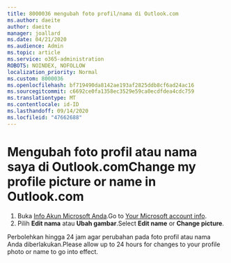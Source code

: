 ```yaml
---
title: 8000036 mengubah foto profil/nama di Outlook.com
ms.author: daeite
author: daeite
manager: joallard
ms.date: 04/21/2020
ms.audience: Admin
ms.topic: article
ms.service: o365-administration
ROBOTS: NOINDEX, NOFOLLOW
localization_priority: Normal
ms.custom: 8000036
ms.openlocfilehash: bf719490da8142ae193af2825ddb8cf6ad24ac16
ms.sourcegitcommit: c6692ce0fa1358ec3529e59ca0ecdfdea4cdc759
ms.translationtype: MT
ms.contentlocale: id-ID
ms.lasthandoff: 09/14/2020
ms.locfileid: "47662688"
---
```

# <a name="change-my-profile-picture-or-name-in-outlookcom"></a><span data-ttu-id="c1d12-102">Mengubah foto profil atau nama saya di Outlook.com</span><span class="sxs-lookup"><span data-stu-id="c1d12-102">Change my profile picture or name in Outlook.com</span></span>

1. <span data-ttu-id="c1d12-103">Buka [Info Akun Microsoft Anda](https://go.microsoft.com/fwlink/p/?linkid=860841).</span><span class="sxs-lookup"><span data-stu-id="c1d12-103">Go to [Your Microsoft account info](https://go.microsoft.com/fwlink/p/?linkid=860841).</span></span>
1. <span data-ttu-id="c1d12-104">Pilih **Edit nama** atau **Ubah gambar**.</span><span class="sxs-lookup"><span data-stu-id="c1d12-104">Select **Edit name** or **Change picture**.</span></span>

<span data-ttu-id="c1d12-105">Perbolehkan hingga 24 jam agar perubahan pada foto profil atau nama Anda diberlakukan.</span><span class="sxs-lookup"><span data-stu-id="c1d12-105">Please allow up to 24 hours for changes to your profile photo or name to go into effect.</span></span>